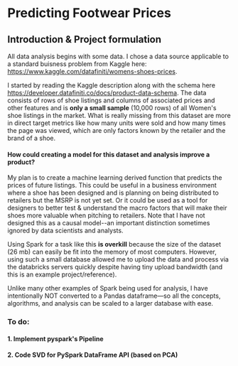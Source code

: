 # Predicting Footwear Prices

## Introduction & Project formulation

All data analysis begins with some data. I chose a data source applicable to a standard buisness problem from Kaggle here: https://www.kaggle.com/datafiniti/womens-shoes-prices. 

I started by reading the Kaggle description along with the schema here https://developer.datafiniti.co/docs/product-data-schema. The data consists of rows of shoe listings and columns of associated prices and other features and is **only a small sample** (10,000 rows) of all Women's shoe listings in the market. What is really missing from this dataset are more in direct target metrics like how many units were sold and how many times the page was viewed, which are only factors known by the retailer and the brand of a shoe.

#### How could creating a model for this dataset and analysis improve a product?
My plan is to create a machine learning derived function that predicts the prices of future listings. This could be useful in a business environment where a shoe has been designed and is planning on being distributed to retailers but the MSRP is not yet set. Or it could be used as a tool for designers to better test & understand the macro factors that will make their shoes more valuable when pitching to retailers. Note that I have not designed this as a causal model--an important distinction sometimes ignored by data scientists and analysts. 

Using Spark for a task like this <b>is overkill</b> because the size of the dataset (26 mb) can easily be fit into the memory of most computers. However, using such a small database allowed me to upload the data and process via the databricks servers quickly despite having tiny upload bandwidth (and this is an example project/reference).

Unlike many other examples of Spark being used for analysis, I have intentionally NOT converted to a Pandas dataframe—so all the concepts, algorithms, and analysis can be scaled to a larger database with ease.

### To do:
#### 1. Implement pyspark's Pipeline 
#### 2. Code SVD for PySpark DataFrame API (based on PCA)
